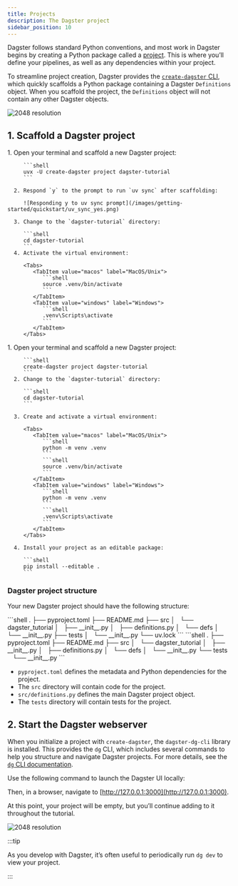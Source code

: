```yaml
---
title: Projects
description: The Dagster project
sidebar_position: 10
---
```


Dagster follows standard Python conventions, and most work in Dagster begins by creating a Python package called a [project](/guides/build/projects). This is where you’ll define your pipelines, as well as any dependencies within your project.

To streamline project creation, Dagster provides the [`create-dagster` CLI](/api/clis/create-dagster), which quickly scaffolds a Python package containing a Dagster `Definitions` object. When you scaffold the project, the `Definitions` object will not contain any other Dagster objects.

![2048 resolution](/images/tutorial/dagster-tutorial/overviews/definitions.png)

## 1. Scaffold a Dagster project

<Tabs groupId="package-manager">
   <TabItem value="uv" label="uv">
      1. Open your terminal and scaffold a new Dagster project:

         ```shell
         uvx -U create-dagster project dagster-tutorial
         ```

      2. Respond `y` to the prompt to run `uv sync` after scaffolding:

         ![Responding y to uv sync prompt](/images/getting-started/quickstart/uv_sync_yes.png)

      3. Change to the `dagster-tutorial` directory:

         ```shell
         cd dagster-tutorial
         ```
      4. Activate the virtual environment:

         <Tabs>
            <TabItem value="macos" label="MacOS/Unix">
               ```shell
               source .venv/bin/activate
               ```
            </TabItem>
            <TabItem value="windows" label="Windows">
               ```shell
               .venv\Scripts\activate
               ```
            </TabItem>
         </Tabs>

   </TabItem>

   <TabItem value="pip" label="pip">
      1. Open your terminal and scaffold a new Dagster project:

         ```shell
         create-dagster project dagster-tutorial
         ```
      2. Change to the `dagster-tutorial` directory:

         ```shell
         cd dagster-tutorial
         ```

      3. Create and activate a virtual environment:

         <Tabs>
            <TabItem value="macos" label="MacOS/Unix">
               ```shell
               python -m venv .venv
               ```
               ```shell
               source .venv/bin/activate
               ```
            </TabItem>
            <TabItem value="windows" label="Windows">
               ```shell
               python -m venv .venv
               ```
               ```shell
               .venv\Scripts\activate
               ```
            </TabItem>
         </Tabs>

      4. Install your project as an editable package:

         ```shell
         pip install --editable .
         ```

   </TabItem>
</Tabs>

### Dagster project structure

Your new Dagster project should have the following structure:

<Tabs groupId="package-manager">

   <TabItem value="uv" label="uv">
   ```shell
    .
    ├── pyproject.toml
    ├── README.md
    ├── src
    │   └── dagster_tutorial
    │       ├── __init__.py
    │       ├── definitions.py
    │       └── defs
    │           └── __init__.py
    ├── tests
    │   └── __init__.py
    └── uv.lock
   ```
   </TabItem>
   <TabItem value="pip" label="pip">
   ```shell
    .
    ├── pyproject.toml
    ├── README.md
    ├── src
    │   └── dagster_tutorial
    │       ├── __init__.py
    │       ├── definitions.py
    │       └── defs
    │           └── __init__.py
    └── tests
        └── __init__.py
   ```
   </TabItem>
</Tabs>

- `pyproject.toml` defines the metadata and Python dependencies for the project.
- The `src` directory will contain code for the project.
- `src/definitions.py` defines the main Dagster project object.
- The `tests` directory will contain tests for the project.

## 2. Start the Dagster webserver

When you initialize a project with `create-dagster`, the `dagster-dg-cli` library is installed. This provides the `dg` CLI, which includes several commands to help you structure and navigate Dagster projects. For more details, see the [`dg` CLI documentation](/api/clis/dg-cli/dg-cli-reference).

Use the following command to launch the Dagster UI locally:

<CliInvocationExample contents="dg dev" />

Then, in a browser, navigate to [http://127.0.0.1:3000](http://127.0.0.1:3000).

At this point, your project will be empty, but you’ll continue adding to it throughout the tutorial.

![2048 resolution](/images/tutorial/dagster-tutorial/project.png)


:::tip

As you develop with Dagster, it’s often useful to periodically run `dg dev` to view your project.

:::
